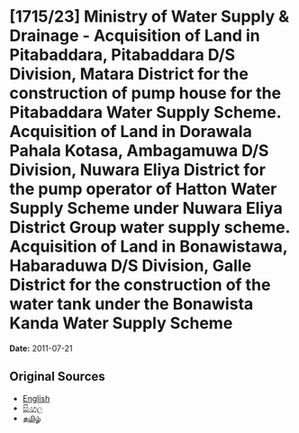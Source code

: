 # [1715/23] Ministry of Water Supply & Drainage - Acquisition of Land in Pitabaddara, Pitabaddara D/S Division, Matara District for the construction of pump house for the Pitabaddara Water Supply Scheme. Acquisition of Land in Dorawala Pahala Kotasa, Ambagamuwa D/S Division, Nuwara Eliya District for the pump operator of Hatton Water Supply Scheme under Nuwara Eliya District Group water supply scheme. Acquisition of Land in Bonawistawa, Habaraduwa D/S Division, Galle District for the construction of the water tank under the Bonawista Kanda Water Supply Scheme

**Date:** 2011-07-21

## Original Sources

- [English](https://documents.gov.lk/view/extra-gazettes/2011/7/1715-23_E.pdf)
- [සිංහල](https://documents.gov.lk/view/extra-gazettes/2011/7/1715-23_S.pdf)
- [தமிழ்](https://documents.gov.lk/view/extra-gazettes/2011/7/1715-23_T.pdf)
